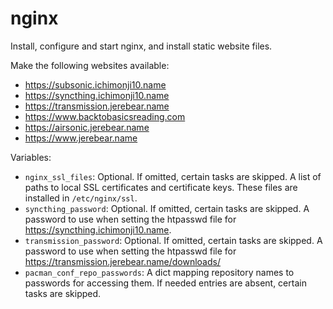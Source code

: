 nginx
=====

Install, configure and start nginx, and install static website files.

Make the following websites available:

* https://subsonic.ichimonji10.name
* https://syncthing.ichimonji10.name
* https://transmission.jerebear.name
* https://www.backtobasicsreading.com
* https://airsonic.jerebear.name
* https://www.jerebear.name

Variables:

* `nginx_ssl_files`: Optional. If omitted, certain tasks are skipped. A list of
  paths to local SSL certificates and certificate keys. These files are
  installed in `/etc/nginx/ssl`.
* `syncthing_password`: Optional. If omitted, certain tasks are skipped. A
  password to use when setting the htpasswd file for
  https://syncthing.ichimonji10.name.
* `transmission_password`: Optional. If omitted, certain tasks are skipped. A
  password to use when setting the htpasswd file for
  https://transmission.jerebear.name/downloads/
* `pacman_conf_repo_passwords`: A dict mapping repository names to passwords for
  accessing them. If needed entries are absent, certain tasks are skipped.
